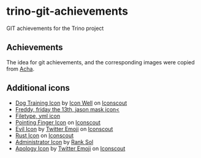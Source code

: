 # trino-git-achievements
GIT achievements for the Trino project

## Achievements

The idea for git achievements, and the corresponding images were copied from [Acha](https://github.com/someteam/acha).

## Additional icons

* <a href="https://iconscout.com/icons/dog-training" target="_blank">Dog Training Icon</a> by <a href="https://iconscout.com/contributors/icon-click">Icon Well</a> on <a href="https://iconscout.com">Iconscout</a>
* <a href="https://www.iconfinder.com/icons/2525054/freddy_friday_the_13th_jason_mask_krueger_icon">Freddy, friday the 13th, jason mask icon<</a>
* <a href="https://www.iconfinder.com/icons/9040504/filetype_yml_icon">Filetype, yml icon</a>
* <a href="https://iconscout.com/icons/pointing-finger" target="_blank">Pointing Finger Icon</a> on <a href="https://iconscout.com">Iconscout</a>
* <a href="https://iconscout.com/icons/evil" target="_blank">Evil Icon</a> by <a href="https://iconscout.com/contributors/twitter-inc">Twitter Emoji</a> on <a href="https://iconscout.com">Iconscout</a>
* <a href="https://iconscout.com/icons/rust" target="_blank">Rust Icon</a> on <a href="https://iconscout.com">Iconscout</a>
* <a href="https://iconscout.com/icons/administrator" target="_blank">Administrator Icon</a> by <a href="https://iconscout.com/contributors/promotion-king" target="_blank">Rank Sol</a>
* <a href="https://iconscout.com/icons/apology" target="_blank">Apology Icon</a> by <a href="https://iconscout.com/contributors/twitter-inc">Twitter Emoji</a> on <a href="https://iconscout.com">Iconscout</a>